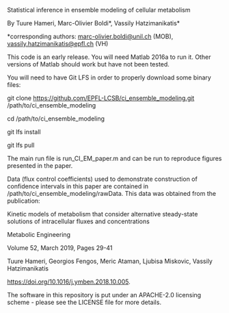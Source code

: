 Statistical inference in ensemble modeling of cellular metabolism

By Tuure Hameri, Marc-Olivier Boldi*, Vassily Hatzimanikatis*

*corresponding authors: marc-olivier.boldi@unil.ch (MOB), vassily.hatzimanikatis@epfl.ch (VH)

This code is an early release. You will need Matlab 2016a to run it. Other versions of Matlab should work but have not been tested.

You will need to have Git LFS in order to properly download some binary files:

git clone https://github.com/EPFL-LCSB/ci_ensemble_modeling.git /path/to/ci_ensemble_modeling

cd /path/to/ci_ensemble_modeling

git lfs install

git lfs pull

The main run file is run_CI_EM_paper.m and can be run to reproduce figures presented in the paper. 

Data (flux control coefficients) used to demonstrate construction of confidence intervals in this paper are contained in /path/to/ci_ensemble_modeling/rawData. This data was obtained from the publication:

Kinetic models of metabolism that consider alternative steady-state solutions of intracellular fluxes and concentrations

Metabolic Engineering

Volume 52, March 2019, Pages 29-41

Tuure Hameri, Georgios Fengos, Meric Ataman, Ljubisa Miskovic, Vassily Hatzimanikatis

https://doi.org/10.1016/j.ymben.2018.10.005.

The software in this repository is put under an APACHE-2.0 licensing scheme - please see the LICENSE file for more details.